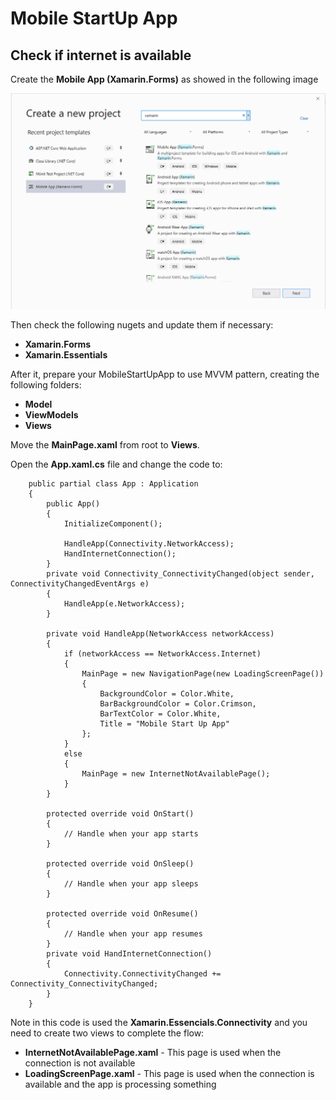 # Mobile StartUp App

## Check if internet is available

Create the **Mobile App (Xamarin.Forms)** as showed in the following image


<MTMarkdownOptions output='html4'>
	<img src="../images/CreateMobileApp.XamForms.png"/>
</MTMarkdownOptions>



Then check the following nugets and update them if necessary:

* **Xamarin.Forms**
* **Xamarin.Essentials**

After it, prepare your MobileStartUpApp to use MVVM pattern, creating the following folders:

* **Model**
* **ViewModels**
* **Views**

Move the **MainPage.xaml** from root to **Views**.

Open the **App.xaml.cs** file and change the code to:


        public partial class App : Application
        {
            public App()
            {
                InitializeComponent();           
                       
                HandleApp(Connectivity.NetworkAccess);
                HandInternetConnection();
            }
            private void Connectivity_ConnectivityChanged(object sender, ConnectivityChangedEventArgs e)
            {
                HandleApp(e.NetworkAccess);
            }

            private void HandleApp(NetworkAccess networkAccess)
            {
                if (networkAccess == NetworkAccess.Internet)
                {
                    MainPage = new NavigationPage(new LoadingScreenPage())
                    {
                        BackgroundColor = Color.White,
                        BarBackgroundColor = Color.Crimson,
                        BarTextColor = Color.White,
                        Title = "Mobile Start Up App"
                    };
                }
                else
                {
                    MainPage = new InternetNotAvailablePage();              
                }
            }

            protected override void OnStart()
            {
                // Handle when your app starts
            }

            protected override void OnSleep()
            {
                // Handle when your app sleeps
            }

            protected override void OnResume()
            {
                // Handle when your app resumes
            }
            private void HandInternetConnection()
            {
                Connectivity.ConnectivityChanged += Connectivity_ConnectivityChanged;
            }
        }

Note in this code is used the **Xamarin.Essencials.Connectivity** and you need to create two views to complete the flow:

* **InternetNotAvailablePage.xaml** - This page is used when the connection is not available
* **LoadingScreenPage.xaml** -  This page is used when the connection is available and the app is processing something
